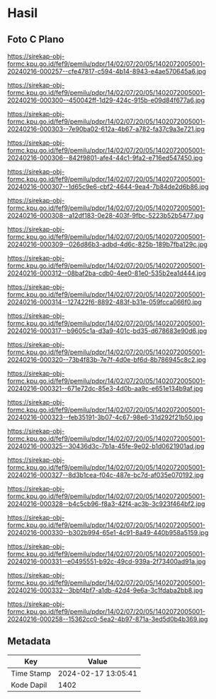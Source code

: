# Hasil

## Foto C Plano

https://sirekap-obj-formc.kpu.go.id/fef9/pemilu/pdpr/14/02/07/20/05/1402072005001-20240216-000257--cfe47817-c594-4b14-8943-e4ae570645a6.jpg

https://sirekap-obj-formc.kpu.go.id/fef9/pemilu/pdpr/14/02/07/20/05/1402072005001-20240216-000300--450042ff-1d29-424c-915b-e09d84f677a6.jpg

https://sirekap-obj-formc.kpu.go.id/fef9/pemilu/pdpr/14/02/07/20/05/1402072005001-20240216-000303--7e90ba02-612a-4b67-a782-fa37c9a3e721.jpg

https://sirekap-obj-formc.kpu.go.id/fef9/pemilu/pdpr/14/02/07/20/05/1402072005001-20240216-000306--842f9801-afe4-44c1-9fa2-e716ed547450.jpg

https://sirekap-obj-formc.kpu.go.id/fef9/pemilu/pdpr/14/02/07/20/05/1402072005001-20240216-000307--1d65c9e6-cbf2-4644-9ea4-7b84de2d6b86.jpg

https://sirekap-obj-formc.kpu.go.id/fef9/pemilu/pdpr/14/02/07/20/05/1402072005001-20240216-000308--a12df183-0e28-403f-9fbc-5223b52b5477.jpg

https://sirekap-obj-formc.kpu.go.id/fef9/pemilu/pdpr/14/02/07/20/05/1402072005001-20240216-000309--026d86b3-adbd-4d6c-825b-189b7fba129c.jpg

https://sirekap-obj-formc.kpu.go.id/fef9/pemilu/pdpr/14/02/07/20/05/1402072005001-20240216-000312--08baf2ba-cdb0-4ee0-81e0-535b2ea1d444.jpg

https://sirekap-obj-formc.kpu.go.id/fef9/pemilu/pdpr/14/02/07/20/05/1402072005001-20240216-000314--127422f6-8892-483f-b31e-059fcca066f0.jpg

https://sirekap-obj-formc.kpu.go.id/fef9/pemilu/pdpr/14/02/07/20/05/1402072005001-20240216-000317--b9605c1a-d3a9-401c-bd35-d678683e90d6.jpg

https://sirekap-obj-formc.kpu.go.id/fef9/pemilu/pdpr/14/02/07/20/05/1402072005001-20240216-000320--73b4f83b-7e7f-4d0e-bf6d-8b786945c8c2.jpg

https://sirekap-obj-formc.kpu.go.id/fef9/pemilu/pdpr/14/02/07/20/05/1402072005001-20240216-000321--671e72dc-85e3-4d0b-aa9c-e651e134b9af.jpg

https://sirekap-obj-formc.kpu.go.id/fef9/pemilu/pdpr/14/02/07/20/05/1402072005001-20240216-000323--feb35191-3b07-4c67-98e6-31d292f21b50.jpg

https://sirekap-obj-formc.kpu.go.id/fef9/pemilu/pdpr/14/02/07/20/05/1402072005001-20240216-000325--30436d3c-7b1a-45fe-9e02-b1d0621901ad.jpg

https://sirekap-obj-formc.kpu.go.id/fef9/pemilu/pdpr/14/02/07/20/05/1402072005001-20240216-000327--8d3b1cea-f04c-487e-bc7d-af035e070192.jpg

https://sirekap-obj-formc.kpu.go.id/fef9/pemilu/pdpr/14/02/07/20/05/1402072005001-20240216-000328--b4c5cb96-f8a3-42f4-ac3b-3c923f464bf2.jpg

https://sirekap-obj-formc.kpu.go.id/fef9/pemilu/pdpr/14/02/07/20/05/1402072005001-20240216-000330--b302b994-65e1-4c91-8a49-440b958a5159.jpg

https://sirekap-obj-formc.kpu.go.id/fef9/pemilu/pdpr/14/02/07/20/05/1402072005001-20240216-000331--e0495551-b92c-49cd-939a-2f73400ad91a.jpg

https://sirekap-obj-formc.kpu.go.id/fef9/pemilu/pdpr/14/02/07/20/05/1402072005001-20240216-000332--3bbf4bf7-a1db-42d4-9e6a-3c1fdaba2bb8.jpg

https://sirekap-obj-formc.kpu.go.id/fef9/pemilu/pdpr/14/02/07/20/05/1402072005001-20240216-000258--15362cc0-5ea2-4b97-871a-3ed5d0b4b369.jpg


## Metadata

| Key        | Value               |
| ---------- | ------------------- |
| Time Stamp | 2024-02-17 13:05:41 |
| Kode Dapil | 1402                |



